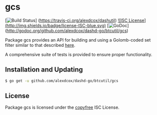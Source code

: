 gcs
==========

[![Build Status](http://img.shields.io/travis/alexdcox/dashutil.svg)]
(https://travis-ci.org/alexdcox/dashutil) [![ISC License]
(http://img.shields.io/badge/license-ISC-blue.svg)](http://copyfree.org)
[![GoDoc](https://godoc.org/github.com/alexdcox/dashd-go/btcutil/gcs?status.png)]
(http://godoc.org/github.com/alexdcox/dashd-go/btcutil/gcs)

Package gcs provides an API for building and using a Golomb-coded set filter similar to that
described [here](http://giovanni.bajo.it/post/47119962313/golomb-coded-sets-smaller-than-bloom-filters).

A comprehensive suite of tests is provided to ensure proper functionality.

## Installation and Updating

```bash
$ go get -u github.com/alexdcox/dashd-go/btcutil/gcs
```

## License

Package gcs is licensed under the [copyfree](http://copyfree.org) ISC License.

